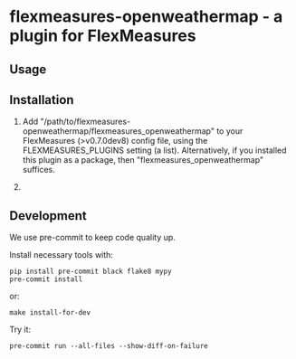 # flexmeasures-openweathermap - a plugin for FlexMeasures


## Usage


## Installation

1. Add "/path/to/flexmeasures-openweathermap/flexmeasures_openweathermap" to your FlexMeasures (>v0.7.0dev8) config file,
   using the FLEXMEASURES_PLUGINS setting (a list).
   Alternatively, if you installed this plugin as a package, then "flexmeasures_openweathermap" suffices.

2.  


## Development

We use pre-commit to keep code quality up.

Install necessary tools with:

    pip install pre-commit black flake8 mypy
    pre-commit install

or:

    make install-for-dev

Try it:

    pre-commit run --all-files --show-diff-on-failure
